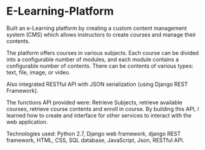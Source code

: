 # E-Learning-Platform
Built an e-Learning platform by creating a custom content management system (CMS) which allows instructors to create courses and manage their contents.

The platform offers courses in various subjects. Each course can be divided into a configurable number of modules, and each module contains a configurable number of contents. There can be contents of various types: text, file, image, or video.

Also integrated RESTful API with JSON serialization (using Django REST Framework).

The functions API provided were: Retrieve Subjects, retrieve available courses, retrieve course contents and enroll in course. By building this API, I learned how to create and interface for other services to interact with the web application.

Technologies used: Python 2.7, Django web framework, django REST framework, HTML, CSS, SQL database, JavaScript, Json, RESTful API.
